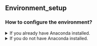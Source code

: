 ## Environment_setup

### How to configure the environment?

<details><summary> If you already have Anaconda installed. </summary>
<p>
If you already have anaconda installed, it's great! You will only need to run the following command in your command line / terminal / bash, after navigating to this folder.

```
conda env create -f DeepContrast.yml
```

Anaconda shall be able to configure the environment correctly.

<details><summary> If it works. </summary>
<p>
  Congrats! Nothing else to say.
</p>
</details>

<details><summary> If it doesn't work. </summary>
<p>
You may need to manually install the packages.

You have the following options.

<details><summary> 1. [RECOMMENDED] As a shortcut, you can try the following commands. We tested it on a Windows computer to reproduce an environment that can run the scripts. </summary>
<p>

```
conda create -n DeepContrast

conda activate DeepContrast
conda install python=3.7 numpy scipy scikit-image scikit-learn seaborn -c anaconda
conda install pytorch torchvision cudatoolkit=10.2 -c pytorch
conda install nibabel tqdm -c conda-forge
```

Remember to hit 'y' followed by 'Enter' / 'Return' to allow installation of packages.

</p>
</details>

2. The exhaustive (but maybe unnecessary) list, directly exported from the environment where we developed the model, can be found in "DeepContrast.yml".

</p>
</details>

</p>
</details>


<details><summary> If you do not have Anaconda installed. </summary>
<p>
  You can refer to [this tutorial](https://github.com/RnR-2018/Deep-learning-with-PyTorch-and-GCP/tree/master/Step01_manage_anaconda_on_GCP#step-by-step-instructions) we wrote for a deep learning course. The step-by-step instructions provides a brief guide on how to download and set up anaconda as well as how to prepare environments and install individual packages. The specific packages to be downloaded for our purpose (in environment "DeepContrast") will be different from what listed in that tutorial for the course. The required packages in our purpose are listed above.
</p>
</details>
